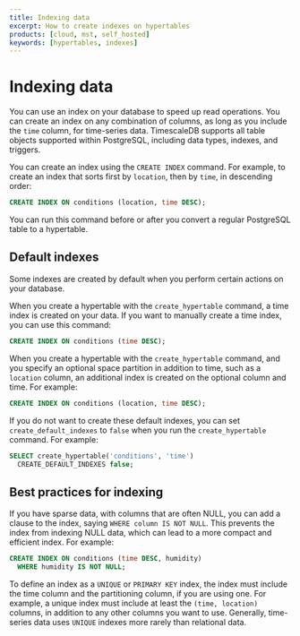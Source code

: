 ```yaml
---
title: Indexing data
excerpt: How to create indexes on hypertables
products: [cloud, mst, self_hosted]
keywords: [hypertables, indexes]
---
```


# Indexing data

You can use an index on your database to speed up read operations. You can
create an index on any combination of columns, as long as you include the `time`
column, for time-series data. TimescaleDB supports all table objects supported
within PostgreSQL, including data types, indexes, and triggers.

You can create an index using the `CREATE INDEX` command. For example, to create
an index that sorts first by `location`, then by `time`, in descending order:

```sql
CREATE INDEX ON conditions (location, time DESC);
```

You can run this command before or after you convert a regular PostgreSQL table
to a hypertable.

## Default indexes

Some indexes are created by default when you perform certain actions on your
database.

When you create a hypertable with the `create_hypertable` command, a time index
is created on your data. If you want to manually create a time index, you can
use this command:

```sql
CREATE INDEX ON conditions (time DESC);
```

When you create a hypertable with the `create_hypertable` command, and you specify an optional space partition in addition to time, such as a `location` column, an additional index is created on the optional column and time. For example:

```sql
CREATE INDEX ON conditions (location, time DESC);
```

If you do not want to create these default indexes, you can set
`create_default_indexes` to `false` when you run the `create_hypertable` command.
For example:

```sql
SELECT create_hypertable('conditions', 'time')
  CREATE_DEFAULT_INDEXES false;
```

## Best practices for indexing

If you have sparse data, with columns that are often NULL, you can add a clause
to the index, saying `WHERE column IS NOT NULL`. This prevents the index from
indexing NULL data, which can lead to a more compact and efficient index. For
example:

```sql
CREATE INDEX ON conditions (time DESC, humidity)
  WHERE humidity IS NOT NULL;
```

To define an index as a `UNIQUE` or `PRIMARY KEY` index, the index must include
the time column and the partitioning column, if you are using one. For example,
a unique index must include at least the `(time, location)` columns, in addition
to any other columns you want to use. Generally,
time-series data uses `UNIQUE` indexes more rarely than relational data.

[create_hypertable]: /api/:currentVersion:/hypertable/create_hypertable/
